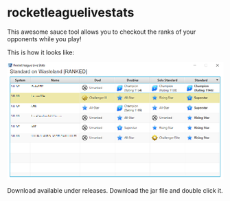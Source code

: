 # rocketleaguelivestats

This awesome sauce tool allows you to checkout the ranks of your opponents while you play!

This is how it looks like: 

!["screenshot"](RLLS.png "screenshot")

Download available under releases.
Download the jar file and double click it. 

